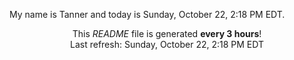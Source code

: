 My name is Tanner and today is Sunday, October 22, 2:18 PM EDT.

<p align="center">This <i>README</i> file is generated <b>every 3 hours</b>!</br>Last refresh: Sunday, October 22, 2:18 PM EDT<br /></p>
